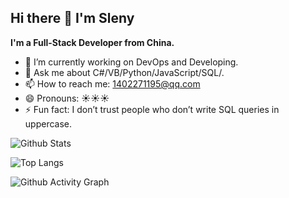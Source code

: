 ## Hi there 👋 I'm Sleny
<b>I'm a Full-Stack Developer from China.</b></br>
- 🔭 I’m currently working on DevOps and Developing.
- 💬 Ask me about C#/VB/Python/JavaScript/SQL/.
- 📫 How to reach me: 1402271195@qq.com
- 😄 Pronouns: :sunny::sunny::sunny:
- ⚡ Fun fact: I don’t trust people who don’t write SQL queries in uppercase.

![Github Stats](https://github-readme-stats.vercel.app/api?username=Sleny1994&show_icons=true&theme=transparent)

![Top Langs](https://github-readme-stats.vercel.app/api/top-langs/?username=Sleny1994&layout=compact&theme=tokyonight)

![Github Activity Graph](https://github-readme-activity-graph.cyclic.app/graph?username=Sleny1994&theme=dracula)

<!--
**Sleny1994/Sleny1994** is a ✨ _special_ ✨ repository because its `README.md` (this file) appears on your GitHub profile.

Here are some ideas to get you started:

- 🔭 I’m currently working on ...
- 🌱 I’m currently learning ...
- 👯 I’m looking to collaborate on ...
- 🤔 I’m looking for help with ...
- 💬 Ask me about ...
- 📫 How to reach me: ...
- 😄 Pronouns: ...
- ⚡ Fun fact: ...
-->
